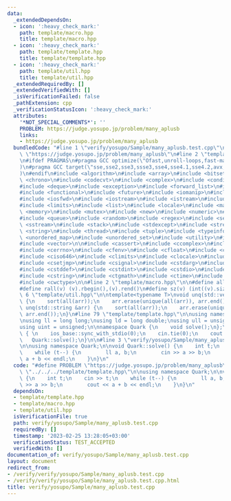 ```yaml
---
data:
  _extendedDependsOn:
  - icon: ':heavy_check_mark:'
    path: template/macro.hpp
    title: template/macro.hpp
  - icon: ':heavy_check_mark:'
    path: template/template.hpp
    title: template/template.hpp
  - icon: ':heavy_check_mark:'
    path: template/util.hpp
    title: template/util.hpp
  _extendedRequiredBy: []
  _extendedVerifiedWith: []
  _isVerificationFailed: false
  _pathExtension: cpp
  _verificationStatusIcon: ':heavy_check_mark:'
  attributes:
    '*NOT_SPECIAL_COMMENTS*': ''
    PROBLEM: https://judge.yosupo.jp/problem/many_aplusb
    links:
    - https://judge.yosupo.jp/problem/many_aplusb
  bundledCode: "#line 1 \"verify/yosupo/Sample/many_aplusb.test.cpp\"\n#define PROBLEM\
    \ \"https://judge.yosupo.jp/problem/many_aplusb\"\n#line 2 \"template/template.hpp\"\
    \n#ifdef PRAGMAS\n#pragma GCC optimize(\"Ofast,unroll-loops,fast-math,inline,no-stack-protector\"\
    )\n#pragma GCC target(\"sse,sse2,sse3,ssse3,sse4,sse4.1,sse4.2,avx,avx2,abm,mmx,popcnt\"\
    )\n#endif\n#include <algorithm>\n#include <array>\n#include <bitset>\n#include\
    \ <chrono>\n#include <codecvt>\n#include <complex>\n#include <condition_variable>\n\
    #include <deque>\n#include <exception>\n#include <forward_list>\n#include <fstream>\n\
    #include <functional>\n#include <future>\n#include <iomanip>\n#include <ios>\n\
    #include <iosfwd>\n#include <iostream>\n#include <istream>\n#include <iterator>\n\
    #include <limits>\n#include <list>\n#include <locale>\n#include <map>\n#include\
    \ <memory>\n#include <mutex>\n#include <new>\n#include <numeric>\n#include <ostream>\n\
    #include <queue>\n#include <random>\n#include <regex>\n#include <set>\n#include\
    \ <sstream>\n#include <stack>\n#include <stdexcept>\n#include <streambuf>\n#include\
    \ <string>\n#include <thread>\n#include <tuple>\n#include <typeinfo>\n#include\
    \ <unordered_map>\n#include <unordered_set>\n#include <utility>\n#include <valarray>\n\
    #include <vector>\n\n#include <cassert>\n#include <ccomplex>\n#include <cctype>\n\
    #include <cerrno>\n#include <cfenv>\n#include <cfloat>\n#include <cinttypes>\n\
    #include <ciso646>\n#include <climits>\n#include <clocale>\n#include <cmath>\n\
    #include <csetjmp>\n#include <csignal>\n#include <cstdarg>\n#include <cstdbool>\n\
    #include <cstddef>\n#include <cstdint>\n#include <cstdio>\n#include <cstdlib>\n\
    #include <cstring>\n#include <ctgmath>\n#include <ctime>\n#include <cwchar>\n\
    #include <cwctype>\n\n#line 2 \"template/macro.hpp\"\n\n#define all(v) (v).begin(),(v).end()\n\
    #define rall(v) (v).rbegin(),(v).rend()\n#define sz(v) (int((v).size()))\n#line\
    \ 6 \"template/util.hpp\"\n\ntemplate<typename T>\nvoid unq(std::vector<T> &arr)\
    \ {\n    sort(all(arr));\n    arr.erase(unique(all(arr)), arr.end());\n}\nvoid\
    \ unq(std::string &arr) {\n    sort(all(arr));\n    arr.erase(unique(all(arr)),\
    \ arr.end());\n}\n#line 79 \"template/template.hpp\"\n\nusing namespace std;\n\
    \nusing ll = long long;\nusing ld = long double;\nusing ull = unsigned long long;\n\
    using uint = unsigned;\n\nnamespace Quark {\n    void solve();\n};\n\nint main()\
    \ { \n    ios_base::sync_with_stdio(0);\n    cin.tie(0);\n    cout.tie(0);\n \
    \   Quark::solve();\n}\n\n#line 3 \"verify/yosupo/Sample/many_aplusb.test.cpp\"\
    \n\nusing namespace Quark;\n\nvoid Quark::solve() {\n    int t;\n    cin >> t;\n\
    \    while (t--) {\n        ll a, b;\n        cin >> a >> b;\n        cout <<\
    \ a + b << endl;\n    }\n}\n"
  code: "#define PROBLEM \"https://judge.yosupo.jp/problem/many_aplusb\"\n#include\
    \ \"../../../template/template.hpp\"\n\nusing namespace Quark;\n\nvoid Quark::solve()\
    \ {\n    int t;\n    cin >> t;\n    while (t--) {\n        ll a, b;\n        cin\
    \ >> a >> b;\n        cout << a + b << endl;\n    }\n}\n"
  dependsOn:
  - template/template.hpp
  - template/macro.hpp
  - template/util.hpp
  isVerificationFile: true
  path: verify/yosupo/Sample/many_aplusb.test.cpp
  requiredBy: []
  timestamp: '2023-02-25 13:28:05+03:00'
  verificationStatus: TEST_ACCEPTED
  verifiedWith: []
documentation_of: verify/yosupo/Sample/many_aplusb.test.cpp
layout: document
redirect_from:
- /verify/verify/yosupo/Sample/many_aplusb.test.cpp
- /verify/verify/yosupo/Sample/many_aplusb.test.cpp.html
title: verify/yosupo/Sample/many_aplusb.test.cpp
---
```

